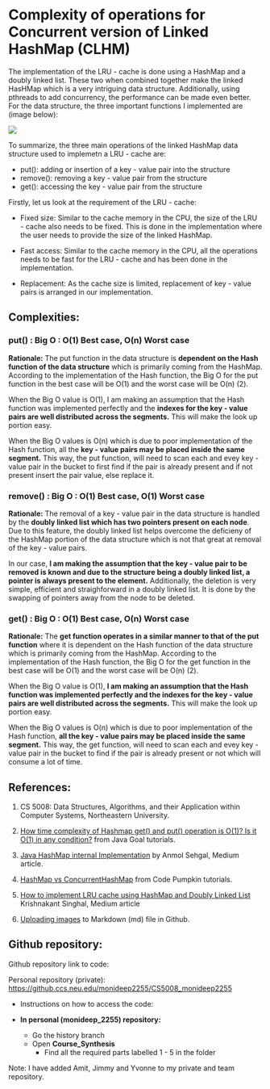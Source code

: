 # Complexity of operations for Concurrent version of Linked HashMap (CLHM)

The implementation of the LRU - cache is done using a HashMap and a doubly linked list. These two when combined together make the linked HasHMap which is a very intriguing data structure. Additionally, using pthreads to add concurrency, the performance can be made even better. For the data structure, the three important functions I implemented are (image below):

<img src="https://github.ccs.neu.edu/monideep2255/CS5008_monideep2255/blob/history/Course_Synthesis/Images/11.png"> 


To summarize, the three main operations of the linked HashMap data structure used to implemetn a LRU - cache are:

- put(): adding or insertion of a key - value pair into the structure
- remove(): removing a key - value pair from the structure
- get(): accessing the key - value pair from the structure

Firstly, let us look at the requirement of the LRU - cache:

- Fixed size: Similar to the cache memory in the CPU, the size of the LRU - cache also needs to be fixed. This is done in the implementation where the user needs to provide the size of the linked HashMap.

- Fast access: Similar to the cache memory in the CPU, all the operations needs to be fast for the LRU - cache and has been done in the implementation.

- Replacement: As the cache size is limited, replacement of key - value pairs is arranged in our implementation.


## Complexities:

### put() : Big O : O(1) Best case, O(n) Worst case

**Rationale:** The put function in the data structure is **dependent on the Hash function of the data structure** which is primarily coming from the HashMap. According to the implementation of the Hash function, the Big O for the put function in the best case will be O(1) and the worst case will be O(n) (2).

When the Big O value is O(1), I am making an assumption that the Hash function was implemented perfectly and the **indexes for the key - value pairs are well distributed across the segments.** This will make the look up portion easy.

When the Big O values is O(n) which is due to poor implementation of the Hash function, all the **key - value pairs may be placed inside the same segment.** This way, the put function, will need to scan each and evey key - value pair in the bucket to first find if the pair is already present and if not present insert the pair value, else replace it.


### remove() : Big O : O(1) Best case, O(1) Worst case

**Rationale:** The removal of a key - value pair in the data structure is handled by the **doubly linked list which has two pointers present on each node**. Due to this feature, the doubly linked list helps overcome the deficieny of the HashMap portion of the data structure which is not that great at removal of the key - value pairs.

In our case, **I am making the assumption that the key - value pair to be removed is known and due to the structure being a doubly linked list, a pointer is always present to the element.** Additionally, the deletion is very simple, efficient and straighforward in a doubly linked list. It is done by the swapping of pointers away from the node to be deleted.



### get() : Big O : O(1) Best case, O(n) Worst case

**Rationale:** The **get function operates in a similar manner to that of the put function** where it is dependent on the Hash function of the data structure which is primarily coming from the HashMap. According to the implementation of the Hash function, the Big O for the get function in the best case will be O(1) and the worst case will be O(n) (2).

When the Big O value is O(1), **I am making an assumption that the Hash function was implemented perfectly and the indexes for the key - value pairs are well distributed across the segments.** This will make the look up portion easy.

When the Big O values is O(n) which is due to poor implementation of the Hash function, **all the key - value pairs may be placed inside the same segment.** This way, the get function, will need to scan each and evey key - value pair in the bucket to  find if the pair is already present or not which will consume a lot of time.


## References:

1. CS 5008: Data Structures, Algorithms, and their Application within Computer Systems, Northeastern University.

2. [How time complexity of Hashmap get() and put() operation is O(1)? Is it O(1) in any condition?](https://javabypatel.blogspot.com/2015/10/time-complexity-of-hashmap-get-and-put-operation.html#:~:text=Hashmap%20put%20and%20get%20operation,'%20always%2C%20In%20this%20case.) from Java Goal tutorials.

3. [Java HashMap internal Implementation](https://anmolsehgal.medium.com/java-hashmap-internal-implementation-21597e1efec3) by Anmol Sehgal, Medium article.

4. [HashMap vs ConcurrentHashMap](https://codepumpkin.com/hashtable-vs-synchronizedmap-vs-concurrenthashmap/) from Code Pumpkin tutorials.

5. [How to implement LRU cache using HashMap and Doubly Linked List](https://krishankantsinghal.medium.com/my-first-blog-on-medium-583159139237) Krishnakant Singhal, Medium article

6. [Uploading images](https://github.community/t/how-do-you-put-images-on-the-readme-md-file/576/15) to Markdown (md) file in Github.

## Github repository: 

Github repository link to code: 

Personal repository (private): https://github.ccs.neu.edu/monideep2255/CS5008_monideep2255

- Instructions on how to access the code:

 - **In personal (monideep_2255) repository:**
    - Go the history branch
    - Open **Course_Synthesis**
        - Find all the required parts labelled 1 - 5 in the folder

Note: I have added Amit, Jimmy and Yvonne to my private and team repository. 

